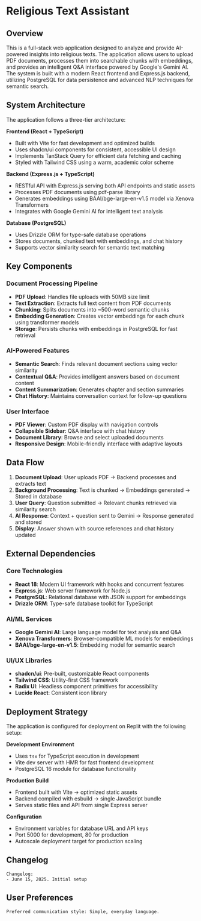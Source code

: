 # Religious Text Assistant

## Overview

This is a full-stack web application designed to analyze and provide AI-powered insights into religious texts. The application allows users to upload PDF documents, processes them into searchable chunks with embeddings, and provides an intelligent Q&A interface powered by Google's Gemini AI. The system is built with a modern React frontend and Express.js backend, utilizing PostgreSQL for data persistence and advanced NLP techniques for semantic search.

## System Architecture

The application follows a three-tier architecture:

**Frontend (React + TypeScript)**
- Built with Vite for fast development and optimized builds
- Uses shadcn/ui components for consistent, accessible UI design
- Implements TanStack Query for efficient data fetching and caching
- Styled with Tailwind CSS using a warm, academic color scheme

**Backend (Express.js + TypeScript)**
- RESTful API with Express.js serving both API endpoints and static assets
- Processes PDF documents using pdf-parse library
- Generates embeddings using BAAI/bge-large-en-v1.5 model via Xenova Transformers
- Integrates with Google Gemini AI for intelligent text analysis

**Database (PostgreSQL)**
- Uses Drizzle ORM for type-safe database operations
- Stores documents, chunked text with embeddings, and chat history
- Supports vector similarity search for semantic text matching

## Key Components

### Document Processing Pipeline
- **PDF Upload**: Handles file uploads with 50MB size limit
- **Text Extraction**: Extracts full text content from PDF documents
- **Chunking**: Splits documents into ~500-word semantic chunks
- **Embedding Generation**: Creates vector embeddings for each chunk using transformer models
- **Storage**: Persists chunks with embeddings in PostgreSQL for fast retrieval

### AI-Powered Features
- **Semantic Search**: Finds relevant document sections using vector similarity
- **Contextual Q&A**: Provides intelligent answers based on document content
- **Content Summarization**: Generates chapter and section summaries
- **Chat History**: Maintains conversation context for follow-up questions

### User Interface
- **PDF Viewer**: Custom PDF display with navigation controls
- **Collapsible Sidebar**: Q&A interface with chat history
- **Document Library**: Browse and select uploaded documents
- **Responsive Design**: Mobile-friendly interface with adaptive layouts

## Data Flow

1. **Document Upload**: User uploads PDF → Backend processes and extracts text
2. **Background Processing**: Text is chunked → Embeddings generated → Stored in database
3. **User Query**: Question submitted → Relevant chunks retrieved via similarity search
4. **AI Response**: Context + question sent to Gemini → Response generated and stored
5. **Display**: Answer shown with source references and chat history updated

## External Dependencies

### Core Technologies
- **React 18**: Modern UI framework with hooks and concurrent features
- **Express.js**: Web server framework for Node.js
- **PostgreSQL**: Relational database with JSON support for embeddings
- **Drizzle ORM**: Type-safe database toolkit for TypeScript

### AI/ML Services
- **Google Gemini AI**: Large language model for text analysis and Q&A
- **Xenova Transformers**: Browser-compatible ML models for embeddings
- **BAAI/bge-large-en-v1.5**: Embedding model for semantic search

### UI/UX Libraries
- **shadcn/ui**: Pre-built, customizable React components
- **Tailwind CSS**: Utility-first CSS framework
- **Radix UI**: Headless component primitives for accessibility
- **Lucide React**: Consistent icon library

## Deployment Strategy

The application is configured for deployment on Replit with the following setup:

**Development Environment**
- Uses `tsx` for TypeScript execution in development
- Vite dev server with HMR for fast frontend development
- PostgreSQL 16 module for database functionality

**Production Build**
- Frontend built with Vite → optimized static assets
- Backend compiled with esbuild → single JavaScript bundle
- Serves static files and API from single Express server

**Configuration**
- Environment variables for database URL and API keys
- Port 5000 for development, 80 for production
- Autoscale deployment target for production scaling

## Changelog

```
Changelog:
- June 15, 2025. Initial setup
```

## User Preferences

```
Preferred communication style: Simple, everyday language.
```